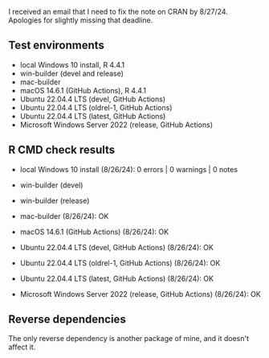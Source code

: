 I received an email that I need to fix the note on CRAN by 8/27/24.
Apologies for slightly missing that deadline.

## Test environments
* local Windows 10 install, R 4.4.1
* win-builder (devel and release)
* mac-builder
* macOS 14.6.1 (GitHub Actions), R 4.4.1
* Ubuntu 22.04.4 LTS (devel, GitHub Actions)
* Ubuntu 22.04.4 LTS (oldrel-1, GitHub Actions)
* Ubuntu 22.04.4 LTS (latest, GitHub Actions)
* Microsoft Windows Server 2022 (release, GitHub Actions)


## R CMD check results


* local Windows 10 install (8/26/24): 0 errors | 0 warnings | 0 notes

* win-builder (devel)

* win-builder (release)

* mac-builder (8/26/24): OK

* macOS 14.6.1 (GitHub Actions) (8/26/24): OK

* Ubuntu 22.04.4 LTS (devel, GitHub Actions) (8/26/24): OK

* Ubuntu 22.04.4 LTS (oldrel-1, GitHub Actions) (8/26/24): OK

* Ubuntu 22.04.4 LTS (latest, GitHub Actions) (8/26/24): OK

* Microsoft Windows Server 2022 (release, GitHub Actions) (8/26/24): OK


## Reverse dependencies

The only reverse dependency is another package of mine,
and it doesn't affect it.
